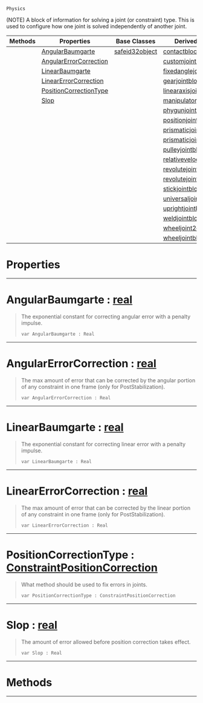  `Physics`

(NOTE) A block of information for solving a joint (or constraint) type. This is used to configure how one joint is solved independently of another joint.

|Methods|Properties|Base Classes|Derived Classes|
|---|---|---|---|
| |[ AngularBaumgarte](constraintconfigblock.md#angularbaumgarte-zilch-en)|[safeid32object](safeid32object.md)|[contactblock](contactblock.md)|
| |[ AngularErrorCorrection](constraintconfigblock.md#angularerrorcorrection-z)| |[customjointblock](customjointblock.md)|
| |[ LinearBaumgarte](constraintconfigblock.md#linearbaumgarte-zilch-eng)| |[fixedanglejointblock](fixedanglejointblock.md)|
| |[ LinearErrorCorrection](constraintconfigblock.md#linearerrorcorrection-ze)| |[gearjointblock](gearjointblock.md)|
| |[ PositionCorrectionType](constraintconfigblock.md#positioncorrectiontype-z)| |[linearaxisjointblock](linearaxisjointblock.md)|
| |[ Slop](constraintconfigblock.md#slop-zilch-engine-documen)| |[manipulatorjointblock](manipulatorjointblock.md)|
| | | |[phygunjointblock](phygunjointblock.md)|
| | | |[positionjointblock](positionjointblock.md)|
| | | |[prismaticjoint2dblock](prismaticjoint2dblock.md)|
| | | |[prismaticjointblock](prismaticjointblock.md)|
| | | |[pulleyjointblock](pulleyjointblock.md)|
| | | |[relativevelocityjointblock](relativevelocityjointblock.md)|
| | | |[revolutejoint2dblock](revolutejoint2dblock.md)|
| | | |[revolutejointblock](revolutejointblock.md)|
| | | |[stickjointblock](stickjointblock.md)|
| | | |[universaljointblock](universaljointblock.md)|
| | | |[uprightjointblock](uprightjointblock.md)|
| | | |[weldjointblock](weldjointblock.md)|
| | | |[wheeljoint2dblock](wheeljoint2dblock.md)|
| | | |[wheeljointblock](wheeljointblock.md)|


 #  Properties


---  
 #  AngularBaumgarte : [real](../nada_base_types/real.md)

> The exponential constant for correcting angular error with a penalty impulse.
> ``` lang=cpp, name=Nada
> var AngularBaumgarte : Real


---  
 #  AngularErrorCorrection : [real](../nada_base_types/real.md)

> The max amount of error that can be corrected by the angular portion of any constraint in one frame (only for PostStabilization).
> ``` lang=cpp, name=Nada
> var AngularErrorCorrection : Real


---  
 #  LinearBaumgarte : [real](../nada_base_types/real.md)

> The exponential constant for correcting linear error with a penalty impulse.
> ``` lang=cpp, name=Nada
> var LinearBaumgarte : Real


---  
 #  LinearErrorCorrection : [real](../nada_base_types/real.md)

> The max amount of error that can be corrected by the linear portion of any constraint in one frame (only for PostStabilization).
> ``` lang=cpp, name=Nada
> var LinearErrorCorrection : Real


---  
 #  PositionCorrectionType : [ConstraintPositionCorrection](../enum_reference.md#constraintpositioncorrection)

> What method should be used to fix errors in joints.
> ``` lang=cpp, name=Nada
> var PositionCorrectionType : ConstraintPositionCorrection


---  
 #  Slop : [real](../nada_base_types/real.md)

> The amount of error allowed before position correction takes effect.
> ``` lang=cpp, name=Nada
> var Slop : Real


---  
 #  Methods


---  
 

 